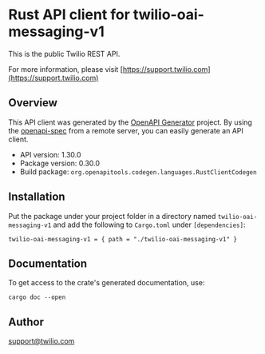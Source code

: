 # Rust API client for twilio-oai-messaging-v1

This is the public Twilio REST API.

For more information, please visit [https://support.twilio.com](https://support.twilio.com)

## Overview

This API client was generated by the [OpenAPI Generator](https://openapi-generator.tech) project.  By using the [openapi-spec](https://openapis.org) from a remote server, you can easily generate an API client.

- API version: 1.30.0
- Package version: 0.30.0
- Build package: `org.openapitools.codegen.languages.RustClientCodegen`

## Installation

Put the package under your project folder in a directory named `twilio-oai-messaging-v1` and add the following to `Cargo.toml` under `[dependencies]`:

```
twilio-oai-messaging-v1 = { path = "./twilio-oai-messaging-v1" }
```

## Documentation

To get access to the crate's generated documentation, use:

```
cargo doc --open
```

## Author

support@twilio.com

